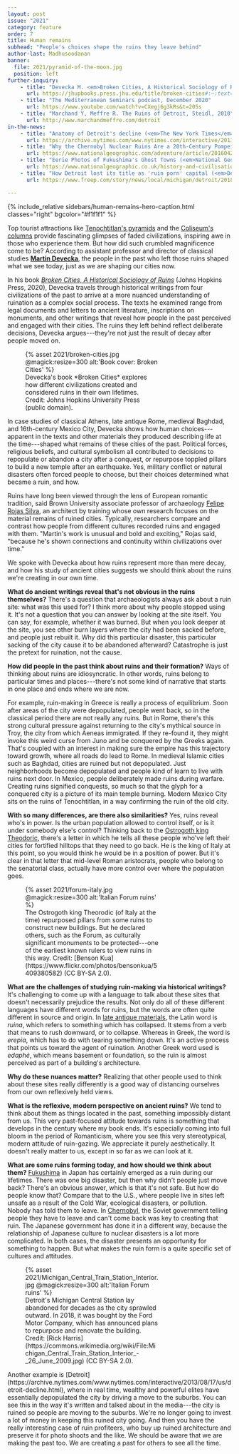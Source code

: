```yaml
---
layout: post
issue: "2021"
category: feature
order: 7
title: Human remains
subhead: "People's choices shape the ruins they leave behind"
author-last: Madhusoodanan
banner:
  file: 2021/pyramid-of-the-moon.jpg
  position: left
further-inquiry:
    - title: "Devecka M. <em>Broken Cities, A Historical Sociology of Ruins</em>, Johns Hopkins Press, 2020"
      url: https://jhupbooks.press.jhu.edu/title/broken-cities#:~:text=A%20comparative%20study%20of%20cities%20that%20fell%20into%20ruin%20through%20human%20involvement.&text=..Read%20more%20%C2%BB-,A%20comparative%20study%20of%20cities%20that%20fell%20into%20ruin%20through,past%20by%20a%20catastrophic%20event.
    - title: "The Mediterranean Seminars podcast, December 2020"
      url: https://www.youtube.com/watch?v=CXegj6g3kRs&t=205s
    - title: "Marchand Y, Meffre R. The Ruins of Detroit, Steidl, 2010"
      url: http://www.marchandmeffre.com/detroit
in-the-news:
    - title: "Anatomy of Detroit's decline (<em>The New York Times</em>, August 2013"
      url: https://archive.nytimes.com/www.nytimes.com/interactive/2013/08/17/us/detroit-decline.html
    - title: "Why the Chernobyl Nuclear Ruins Are a 20th-Century Pompeii (<em>National Geographic</em>, April 2016)"
      url: https://www.nationalgeographic.com/adventure/article/20160428-Chernobyl-Pripyat-archaeology-abandoned-ruins-nuclear-disaster-Pompeii-Ukraine
    - title: "Eerie Photos of Fukushima's Ghost Towns (<em>National Geographic</em>, November 2017)"
      url: https://www.nationalgeographic.co.uk/history-and-civilisation/2017/11/eerie-photos-fukushimas-ghost-towns
    - title: "How Detroit lost its title as 'ruin porn' capital (<em>Detroit Free Press</em>, August 2018)"
      url: https://www.freep.com/story/news/local/michigan/detroit/2018/08/16/detroit-ruin-porn/979984002/

---
```

{% include_relative sidebars/human-remains-hero-caption.html classes="right" bgcolor="#f1f1f1" %}

Top tourist attractions like [Tenochtitlan's pyramids](https://www.history.com/topics/ancient-history/pyramids-in-latin-america) and the [Coliseum's columns](https://www.thecolosseum.org/architecture/) provide fascinating glimpses of faded civilizations, inspiring awe in those who experience them. But how did such crumbled magnificence come to be? According to assistant professor and director of classical studies [**Martin Devecka**](https://classicalstudies.ucsc.edu/faculty/index.php?uid=mdevecka), the people in the past who left those ruins shaped what we see today, just as we are shaping our cities now.

In his book [*Broken Cities, A Historical Sociology of Ruins*](https://jhupbooks.press.jhu.edu/title/broken-cities#:~:text=A%20comparative%20study%20of%20cities%20that%20fell%20into%20ruin%20through%20human%20involvement.&text=..Read%20more%20%C2%BB-,A%20comparative%20study%20of%20cities%20that%20fell%20into%20ruin%20through,past%20by%20a%20catastrophic%20event.) (Johns Hopkins Press, 2020), Devecka travels through historical writings from four civilizations of the past to arrive at a more nuanced understanding of ruination as a complex social process. The texts he examined range from legal documents and letters to ancient literature, inscriptions on monuments, and other writings that reveal how people in the past perceived and engaged with their cities. The ruins they left behind reflect deliberate decisions, Devecka argues---they're not just the result of decay after people moved on.
<figure class="left" style="width:300px;">
  {% asset 2021/broken-cities.jpg @magick:resize=300 alt:'Book cover: Broken Cities' %}<figcaption markdown="span">Devecka's book *Broken Cities* explores how different civilizations created and considered ruins in their own lifetimes. Credit: Johns Hopkins University Press (public domain).</figcaption>
</figure>
In case studies of classical Athens, late antique Rome, medieval Baghdad, and 16th-century Mexico City, Devecka shows how human choices---apparent in the texts and other materials they produced describing life at the time---shaped what remains of these cities of the past. Political forces, religious beliefs, and cultural symbolism all contributed to decisions to repopulate or abandon a city after a conquest, or repurpose toppled pillars to build a new temple after an earthquake. Yes, military conflict or natural disasters often forced people to choose, but their choices determined what became a ruin, and how.

Ruins have long been viewed through the lens of European romantic tradition, said Brown University associate professor of archaeology [Felipe Rojas Silva](https://vivo.brown.edu/display/fr1), an architect by training whose own research focuses on the material remains of ruined cities. Typically, researchers compare and contrast how people from different cultures recorded ruins and engaged with them. "Martin's work is unusual and bold and exciting," Rojas said, "because he's shown connections and continuity within civilizations over time."

We spoke with Devecka about how ruins represent more than mere decay, and how his study of ancient cities suggests we should think about the ruins we're creating in our own time.

**What do ancient writings reveal that's not obvious in the ruins themselves?** There\'s a question that archaeologists always ask about a ruin site: what was this used for? I think more about why people stopped using it. It\'s not a question that you can answer by looking at the site itself. You can say, for example, whether it was burned. But when you look deeper at the site, you see other burn layers where the city had been sacked before, and people just rebuilt it. Why did this particular disaster, this particular sacking of the city cause it to be abandoned afterward? Catastrophe is just the pretext for ruination, not the cause.

**How did people in the past think about ruins and their formation?** Ways of thinking about ruins are idiosyncratic. In other words, ruins belong to particular times and places---there\'s not some kind of narrative that starts in one place and ends where we are now.

For example, ruin-making in Greece is really a process of equilibrium. Soon after areas of the city were depopulated, people went back, so in the classical period there are not really any ruins. But in Rome, there\'s this strong cultural pressure against returning to the city's mythical source in Troy, the city from which Aeneas immigrated. If they re-found it, they might invoke this weird curse from Juno and be conquered by the Greeks again. That's coupled with an interest in making sure the empire has this trajectory toward growth, where all roads do lead to Rome. In medieval Islamic cities such as Baghdad, cities are ruined but not depopulated. Just neighborhoods become depopulated and people kind of learn to live with ruins next door. In Mexico, people deliberately made ruins during warfare. Creating ruins signified conquests, so much so that the glyph for a conquered city is a picture of its main temple burning. Modern Mexico City sits on the ruins of Tenochtitlan, in a way confirming the ruin of the old city.

**With so many differences, are there also similarities?** Yes, ruins reveal who's in power. Is the urban population allowed to control itself, or is it under somebody else\'s control? Thinking back to the [Ostrogoth king Theodoric](https://www.britannica.com/biography/Theodoric-king-of-Italy), there's a letter in which he tells all these people who\'ve left their cities for fortified hilltops that they need to go back. He is the king of Italy at this point, so you would think he would be in a position of power. But it's clear in that letter that mid-level Roman aristocrats, people who belong to the senatorial class, actually have more control over where the population goes.
<figure class="left" style="width:300px;">
  {% asset 2021/forum-italy.jpg @magick:resize=300 alt:'Italian Forum ruins' %}<figcaption markdown="span">The Ostrogoth king Theorodic (of Italy at the time) repurposed pillars from some ruins to construct new buildings. But he declared others, such as the Forum, as culturally significant monuments to be protected---one of the earliest known rulers to view ruins in this way. Credit: [Benson Kua](https://www.flickr.com/photos/bensonkua/5409380582) (CC BY-SA 2.0).</figcaption>
</figure>

**What are the challenges of studying ruin-making via historical writings?** It's challenging to come up with a language to talk about these sites that doesn\'t necessarily prejudice the results. Not only do all of these different languages have different words for ruins, but the words are often quite different in source and origin. In [late antique materials](https://en.wikipedia.org/wiki/Late_antiquity), the Latin word is *ruina*, which refers to something which has collapsed. It stems from a verb that means to rush downward, or to collapse. Whereas in Greek, the word is *erepia*, which has to do with tearing something down. It\'s an active process that points us toward the agent of ruination. Another Greek word used is *edaphé*, which means basement or foundation, so the ruin is almost perceived as part of a building's architecture.

**Why do these nuances matter?** Realizing that other people used to think about these sites really differently is a good way of distancing ourselves from our own reflexively held views.

**What is the reflexive, modern perspective on ancient ruins?** We tend to think about them as things located in the past, something impossibly distant from us. This very past-focused attitude towards ruins is something that develops in the century where my book ends. It\'s especially coming into full bloom in the period of Romanticism, where you see this very stereotypical, modern attitude of ruin-gazing. We appreciate it purely aesthetically. It doesn\'t really matter to us, except in so far as we can look at it.

**What are some ruins forming today, and how should we think about them?** [Fukushima](https://www.iaea.org/newscenter/focus/fukushima) in Japan has certainly emerged as a ruin during our lifetimes. There was one big disaster, but then why didn\'t people just move back? There's an obvious answer, which is that it\'s not safe. But how do people know that? Compare that to the U.S., where people live in sites left unsafe as a result of the Cold War, ecological disasters, or pollution. Nobody has told them to leave. In [Chernobyl](https://www.iaea.org/newscenter/focus/chernobyl), the Soviet government telling people they have to leave and can't come back was key to creating that ruin. The Japanese government has done it in a different way, because the relationship of Japanese culture to nuclear disasters is a lot more complicated. In both cases, the disaster presents an opportunity for something to happen. But what makes the ruin form is a quite specific set of cultures and attitudes.
<figure class="left" style="width:300px;">
  {% asset 2021/Michigan_Central_Train_Station_Interior.jpg @magick:resize=300 alt:'Italian Forum ruins' %}<figcaption markdown="span">Detroit's Michigan Central Station lay abandoned for decades as the city sprawled outward. In 2018, it was bought by the Ford Motor Company, which has announced plans to repurpose and renovate the building. Credit: [Rick Harris](https://commons.wikimedia.org/wiki/File:Michigan_Central_Train_Station_Interior_-_26_June_2009.jpg) (CC BY-SA 2.0).</figcaption>
</figure>
Another example is [Detroit](https://archive.nytimes.com/www.nytimes.com/interactive/2013/08/17/us/detroit-decline.html), where in real time, wealthy and powerful elites have essentially depopulated the city by driving a move to the suburbs. You can see this in the way it's written and talked about in the media---the city is ruined so people are moving to the suburbs. We're no longer going to invest a lot of money in keeping this ruined city going. And then you have the really interesting case of ruin profiteers, who buy up ruined architecture and preserve it for photo shoots and the like. We should be aware that we are making the past too. We are creating a past for others to see all the time.
